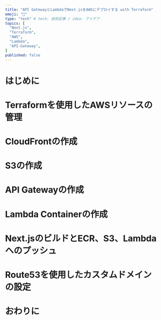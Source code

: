 ```yaml
---
title: "API GatewayとLambdaでNext.jsをAWSにデプロイする with Terraform"
emoji: "🐡"
type: "tech" # tech: 技術記事 / idea: アイデア
topics: [
  "Next.js",
  "Terraform",
  "AWS",
  "Lambda",
  "API-Gateway",
]
published: false
---
```

# はじめに

# Terraformを使用したAWSリソースの管理

# CloudFrontの作成

# S3の作成

# API Gatewayの作成

# Lambda Containerの作成

# Next.jsのビルドとECR、S3、Lambdaへのプッシュ

# Route53を使用したカスタムドメインの設定

# おわりに